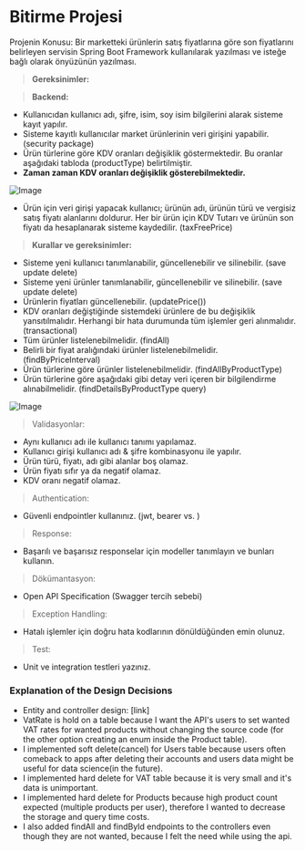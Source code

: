 # Bitirme Projesi

Projenin Konusu:
Bir marketteki ürünlerin satış fiyatlarına göre son fiyatlarını belirleyen servisin Spring Boot Framework
kullanılarak yazılması ve isteğe bağlı olarak önyüzünün yazılması.

> **Gereksinimler:**

> **Backend:**

- Kullanıcıdan kullanıcı adı, şifre, isim, soy isim bilgilerini alarak sisteme kayıt yapılır.
- Sisteme kayıtlı kullanıcılar market ürünlerinin veri girişini yapabilir. (security package)
- Ürün türlerine göre KDV oranları değişiklik göstermektedir. Bu oranlar aşağıdaki tabloda (productType)
belirtilmiştir.  
- __**Zaman zaman KDV oranları değişiklik gösterebilmektedir.**__

![Image](https://www.linkpicture.com/q/Untitled_395.png)


- Ürün için veri girişi yapacak kullanıcı; ürünün adı, ürünün türü ve vergisiz satış fiyatı alanlarını
doldurur. Her bir ürün için KDV Tutarı ve ürünün son fiyatı da hesaplanarak sisteme kaydedilir. (taxFreePrice)
> **Kurallar ve gereksinimler:**
- Sisteme yeni kullanıcı tanımlanabilir, güncellenebilir ve silinebilir. (save update delete)
- Sisteme yeni ürünler tanımlanabilir, güncellenebilir ve silinebilir. (save update delete)
- Ürünlerin fiyatları güncellenebilir. (updatePrice())
- KDV oranları değiştiğinde sistemdeki ürünlere de bu değişiklik yansıtılmalıdır. Herhangi bir hata
durumunda tüm işlemler geri alınmalıdır. (transactional)
- Tüm ürünler listelenebilmelidir. (findAll)
- Belirli bir fiyat aralığındaki ürünler listelenebilmelidir. (findByPriceInterval)
- Ürün türlerine göre ürünler listelenebilmelidir. (findAllByProductType)
- Ürün türlerine göre aşağıdaki gibi detay veri içeren bir bilgilendirme alınabilmelidir. (findDetailsByProductType query)

![Image](https://www.linkpicture.com/q/22_57.png)

> Validasyonlar: 
- Aynı kullanıcı adı ile kullanıcı tanımı yapılamaz.
- Kullanıcı girişi kullanıcı adı & şifre kombinasyonu ile yapılır.
- Ürün türü, fiyatı, adı gibi alanlar boş olamaz.
- Ürün fiyatı sıfır ya da negatif olamaz.
- KDV oranı negatif olamaz.
> Authentication:
- Güvenli endpointler kullanınız. (jwt, bearer vs. )
> Response:
- Başarılı ve başarısız responselar için modeller tanımlayın ve bunları kullanın.
> Dökümantasyon:
- Open API Specification (Swagger tercih sebebi)
> Exception Handling:
- Hatalı işlemler için doğru hata kodlarının dönüldüğünden emin olunuz.
> Test:
- Unit ve integration testleri yazınız. 

### Explanation of the Design Decisions
- Entity and controller design: [link]   
- VatRate is hold on a table because I want the API's users to set wanted VAT rates for wanted products without
changing the source code (for the other option creating an enum inside the Product table).  
- I implemented soft delete(cancel) for Users table because users often comeback to apps after deleting their accounts
and users data might be useful for data science(in the future).  
- I implemented hard delete for VAT table because it is very small and it's data is unimportant.  
- I implemented hard delete for Products because high product count expected (multiple products per user),
therefore I wanted to decrease the storage and query time costs.  
- I also added findAll and findById endpoints to the controllers even though they are not wanted,
because I felt the need while using the api.  